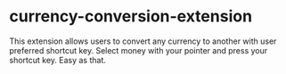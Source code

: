 # currency-conversion-extension
This extension allows users to convert any currency to another with user preferred shortcut key. Select money with your pointer and press your shortcut key. Easy as that.
